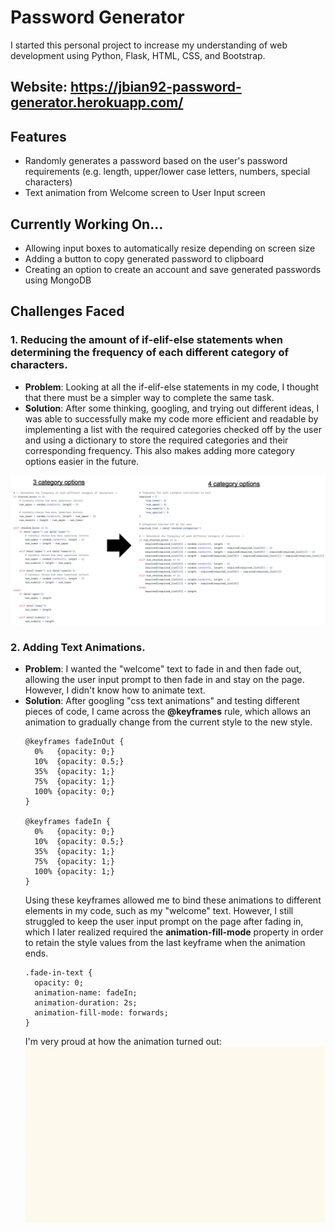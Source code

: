 # Password Generator
I started this personal project to increase my understanding of web development using Python, Flask, HTML, CSS, and Bootstrap. 

## Website: https://jbian92-password-generator.herokuapp.com/ 

## Features
- Randomly generates a password based on the user's password requirements (e.g. length, upper/lower case letters, numbers, special characters)
- Text animation from Welcome screen to User Input screen 

## Currently Working On...
- Allowing input boxes to automatically resize depending on screen size 
- Adding a button to copy generated password to clipboard
- Creating an option to create an account and save generated passwords using MongoDB

## Challenges Faced
### 1. Reducing the amount of if-elif-else statements when determining the frequency of each different category of characters.
- **Problem**: Looking at all the if-elif-else statements in my code, I thought that there must be a simpler way to complete the same task. 
- **Solution**: After some thinking, googling, and trying out different ideas, I was able to successfully make my code more efficient and readable by implementing a list with the required categories checked off by the user and using a dictionary to store the required categories and their corresponding frequency. This also makes adding more category options easier in the future. 

![code snippet](static/images/reduce_statements.png)

### 2. Adding Text Animations.
- **Problem**: I wanted the "welcome" text to fade in and then fade out, allowing the user input prompt to then fade in and stay on the page. However, I didn't know how to animate text. 
- **Solution**: After googling "css text animations" and testing different pieces of code, I came across the **@keyframes** rule, which allows an animation to gradually change from the current style to the new style. 
  ```
  @keyframes fadeInOut {
    0%   {opacity: 0;}
    10%  {opacity: 0.5;}
    35%  {opacity: 1;}
    75%  {opacity: 1;}
    100% {opacity: 0;}
  }

  @keyframes fadeIn {
    0%   {opacity: 0;}
    10%  {opacity: 0.5;}
    35%  {opacity: 1;}
    75%  {opacity: 1;}
    100% {opacity: 1;}
  }
  ```
  Using these keyframes allowed me to bind these animations to different elements in my code, such as my "welcome" text. However, I still struggled to keep the user input prompt on the page after fading in, which I later realized required the **animation-fill-mode** property in order to retain the style values from the last keyframe when the animation ends.
  ```
  .fade-in-text {
    opacity: 0;
    animation-name: fadeIn;
    animation-duration: 2s;
    animation-fill-mode: forwards;
  }
  ```
  I'm very proud at how the animation turned out: 
  ![text animation](static/images/text_animation.gif)
